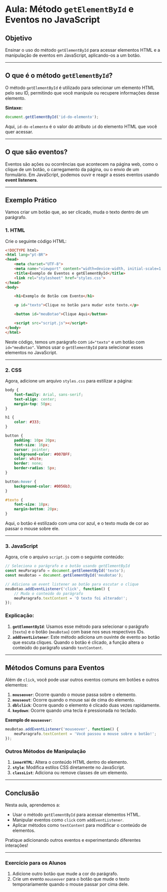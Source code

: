 # Aula: Método `getElementById` e Eventos no JavaScript

## Objetivo

Ensinar o uso do método `getElementById` para acessar elementos HTML e a manipulação de eventos em JavaScript, aplicando-os a um botão.

---

## O que é o método `getElementById`?

O método `getElementById` é utilizado para selecionar um elemento HTML pelo seu ID, permitindo que você manipule ou recupere informações desse elemento.

**Sintaxe:**

```javascript
document.getElementById('id-do-elemento');
```

Aqui, `id-do-elemento` é o valor do atributo `id` do elemento HTML que você quer acessar.

---

## O que são eventos?

Eventos são ações ou ocorrências que acontecem na página web, como o clique de um botão, o carregamento da página, ou o envio de um formulário. Em JavaScript, podemos ouvir e reagir a esses eventos usando **event listeners**.

---

## Exemplo Prático

Vamos criar um botão que, ao ser clicado, muda o texto dentro de um parágrafo.

### 1. HTML

Crie o seguinte código HTML:

```html
<!DOCTYPE html>
<html lang="pt-BR">
<head>
    <meta charset="UTF-8">
    <meta name="viewport" content="width=device-width, initial-scale=1.0">
    <title>Exemplo de Eventos e getElementById</title>
    <link rel="stylesheet" href="styles.css">
</head>
<body>

    <h1>Exemplo de Botão com Evento</h1>

    <p id="texto">Clique no botão para mudar este texto.</p>

    <button id="meuBotao">Clique Aqui</button>

    <script src="script.js"></script>
</body>
</html>
```

Neste código, temos um parágrafo com `id="texto"` e um botão com `id="meuBotao"`. Vamos usar o `getElementById` para selecionar esses elementos no JavaScript.

---

### 2. CSS

Agora, adicione um arquivo `styles.css` para estilizar a página:

```css
body {
    font-family: Arial, sans-serif;
    text-align: center;
    margin-top: 50px;
}

h1 {
    color: #333;
}

button {
    padding: 10px 20px;
    font-size: 16px;
    cursor: pointer;
    background-color: #007BFF;
    color: white;
    border: none;
    border-radius: 5px;
}

button:hover {
    background-color: #0056b3;
}

#texto {
    font-size: 18px;
    margin-bottom: 20px;
}
```

Aqui, o botão é estilizado com uma cor azul, e o texto muda de cor ao passar o mouse sobre ele.

---

### 3. JavaScript

Agora, crie o arquivo `script.js` com o seguinte conteúdo:

```javascript
// Seleciona o parágrafo e o botão usando getElementById
const meuParagrafo = document.getElementById('texto');
const meuBotao = document.getElementById('meuBotao');

// Adiciona um event listener ao botão para escutar o clique
meuBotao.addEventListener('click', function() {
    // Muda o conteúdo do parágrafo
    meuParagrafo.textContent = 'O texto foi alterado!';
});
```

### Explicação:

1. **`getElementById`**: Usamos esse método para selecionar o parágrafo (`texto`) e o botão (`meuBotao`) com base nos seus respectivos IDs.
2. **`addEventListener`**: Este método adiciona um ouvinte de evento ao botão que escuta cliques. Quando o botão é clicado, a função altera o conteúdo do parágrafo usando `textContent`.

---

## Métodos Comuns para Eventos

Além de `click`, você pode usar outros eventos comuns em botões e outros elementos:

1. **`mouseover`**: Ocorre quando o mouse passa sobre o elemento.
2. **`mouseout`**: Ocorre quando o mouse sai de cima do elemento.
3. **`dblclick`**: Ocorre quando o elemento é clicado duas vezes rapidamente.
4. **`keydown`**: Ocorre quando uma tecla é pressionada no teclado.

**Exemplo de `mouseover`**:

```javascript
meuBotao.addEventListener('mouseover', function() {
    meuParagrafo.textContent = 'Você passou o mouse sobre o botão!';
});
```

### Outros Métodos de Manipulação

1. **`innerHTML`**: Altera o conteúdo HTML dentro do elemento.
2. **`style`**: Modifica estilos CSS diretamente no JavaScript.
3. **`classList`**: Adiciona ou remove classes de um elemento.

---

## Conclusão

Nesta aula, aprendemos a:
- Usar o método `getElementById` para acessar elementos HTML.
- Manipular eventos como `click` com `addEventListener`.
- Aplicar métodos como `textContent` para modificar o conteúdo de elementos.

Pratique adicionando outros eventos e experimentando diferentes interações!

--- 

### Exercício para os Alunos

1. Adicione outro botão que mude a cor do parágrafo.
2. Crie um evento `mouseover` para o botão que mude o texto temporariamente quando o mouse passar por cima dele.

